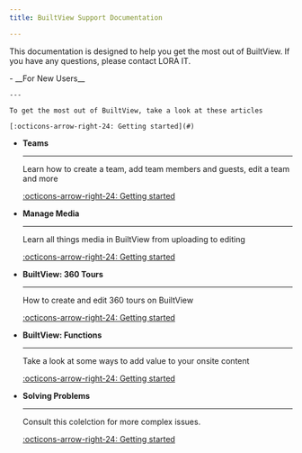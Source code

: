 ```yaml
---
title: BuiltView Support Documentation

---
```


This documentation is designed to help you get the most out of BuiltView. If you have any questions, please contact LORA IT.

<div class="grid cards" markdown>
-   __For New Users__

    ---

    To get the most out of BuiltView, take a look at these articles

    [:octicons-arrow-right-24: Getting started](#)

-   __Teams__

    ---

    Learn how to create a team, add team members and guests, edit a team and more

    [:octicons-arrow-right-24: Getting started](#)

-   __Manage Media__

    ---

    Learn all things media in BuiltView from uploading to editing

    [:octicons-arrow-right-24: Getting started](#)

-   __BuiltView: 360 Tours__

    ---

    How to create and edit 360 tours on BuiltView

    [:octicons-arrow-right-24: Getting started](#)

-   __BuiltView: Functions__

    ---

    Take a look at some ways to add value to your onsite content

    [:octicons-arrow-right-24: Getting started](#)

-   __Solving Problems__

    ---

    Consult this colelction for more complex issues.

    [:octicons-arrow-right-24: Getting started](#)
</div>